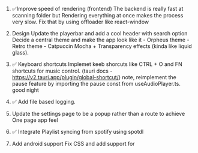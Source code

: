 1. ✅Improve speed of rendering (frontend)
    The backend is really fast at scanning folder but Rendering everything at once makes the process very slow. Fix that by using offloader like react-window

2. Design
    Update the playerbar and add a cool header with search option
    Decide a central theme and make the app look like it
        - Orpheus theme
        - Retro theme
        - Catpuccin Mocha + Transparency effects (kinda like liquid glass).

3. ✅ Keyboard shortcuts
    Implemet keeb shorcuts like CTRL + O and FN shortcuts for music control. (tauri docs - https://v2.tauri.app/plugin/global-shortcut/)
    note, reimplement the pause feature by importing the pause const from useAudioPlayer.ts. good night

4. ✅ Add file based logging.
5. Update the settings page to be a popup rather than a route to achieve One page app feel
5. ✅ Integrate Playlist syncing from spotify using spotdl
6. Add android support
    Fix CSS and add support for
